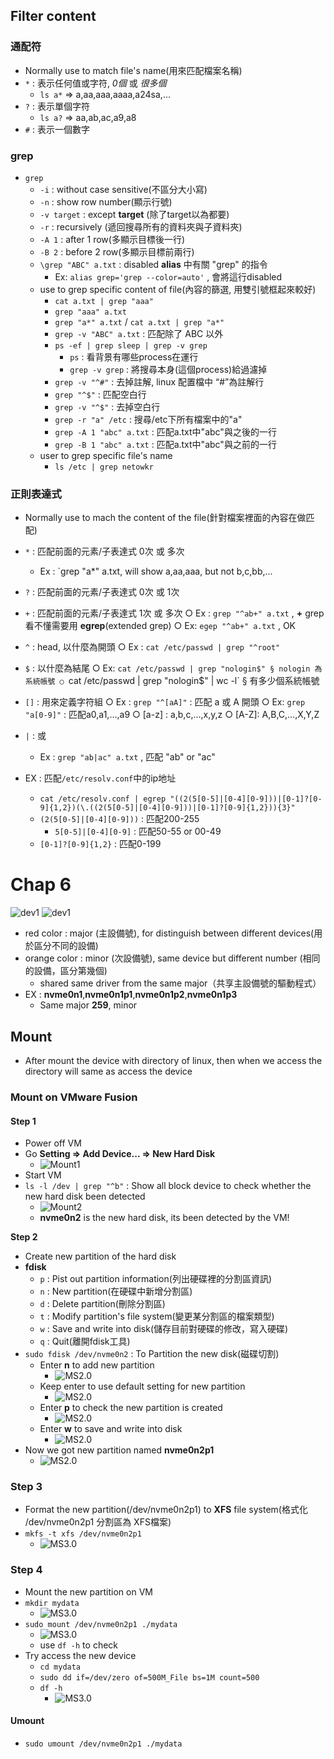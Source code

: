 ## **Filter content**

### **通配符**
- Normally use to match file's name(用來匹配檔案名稱)
- `*` : 表示任何值或字符, _0個_ 或 _很多個_
    - `ls a*` => a,aa,aaa,aaaa,a24sa,...
- `?` : 表示單個字符
    - `ls a?` => aa,ab,ac,a9,a8
- `#` : 表示一個數字


### **grep**
- `grep`
    - `-i` : without case sensitive(不區分大小寫)
    - `-n` : show row number(顯示行號)
    - `-v target` : except **target** (除了target以為都要)
    - `-r` : recursively (遞回搜尋所有的資料夾與子資料夾)
	- `-A 1` : after 1 row(多顯示目標後一行)
    - `-B 2` : before 2 row(多顯示目標前兩行)
	- `\grep "ABC" a.txt` : disabled **alias** 中有關 "grep" 的指令
        - Ex: `alias grep='grep --color=auto'` , 會將這行disabled
    - use to grep specific content of file(內容的篩選, 用雙引號框起來較好)
        - `cat a.txt | grep "aaa"`
        - `grep "aaa" a.txt`
        - `grep "a*" a.txt` / `cat a.txt | grep "a*"`
        - `grep -v "ABC" a.txt` : 匹配除了 ABC 以外
        - `ps -ef | grep sleep | grep -v grep`
            - `ps` : 看背景有哪些process在運行
            - `grep -v grep` : 將搜尋本身(這個process)給過濾掉
        - `grep -v "^#"` : 去掉註解, linux 配置檔中 “#”為註解行
        - `grep "^$"` : 匹配空白行
        - `grep -v "^$"` : 去掉空白行
        - `grep -r "a" /etc` : 搜尋/etc下所有檔案中的"a"
        - `grep -A 1 "abc" a.txt` : 匹配a.txt中"abc"與之後的一行
        - `grep -B 1 "abc" a.txt` : 匹配a.txt中"abc"與之前的一行
    - user to grep specific file's name
        - `ls /etc | grep netowkr`

### **正則表達式**
- Normally use to mach the content of the file(針對檔案裡面的內容在做匹配)
- `*` : 匹配前面的元素/子表達式 0次 或 多次
    - Ex : `grep "a*" a.txt, will show a,aa,aaa, but not b,c,bb,...
- `?` : 匹配前面的元素/子表達式 0次 或 1次
- `+` : 匹配前面的元素/子表達式 1次 或 多次
    ○ Ex : `grep "^ab+" a.txt` , **+** grep 看不懂需要用 **egrep**(extended grep)
    ○ Ex: `egep "^ab+" a.txt` , OK
- `^` :  head, 以什麼為開頭
    ○ Ex : `cat /etc/passwd | grep "^root"`
- `$` : 以什麼為結尾
    ○ Ex: `cat /etc/passwd | grep "nologin$"
        § nologin 為系統帳號
    ○ `cat /etc/passwd | grep "nologin$" | wc -l` 
        § 有多少個系統帳號
- `[]` : 用來定義字符組
    ○ Ex : `grep "^[aA]"` : 匹配 a 或 A 開頭
    ○ Ex:  `grep "a[0-9]"` : 匹配a0,a1,…,a9
    ○ [a-z] : a,b,c,…,x,y,z
    ○ [A-Z]: A,B,C,…,X,Y,Z
- `|` : 或
    - Ex : `grep "ab|ac" a.txt` , 匹配 "ab" or "ac"

- EX : 匹配`/etc/resolv.conf`中的ip地址
    - `cat /etc/resolv.conf | egrep "((2(5[0-5]|[0-4][0-9]))|[0-1]?[0-9]{1,2})(\.((2(5[0-5]|[0-4][0-9]))|[0-1]?[0-9]{1,2})){3}"`
    - `(2(5[0-5]|[0-4][0-9]))` : 匹配200-255
        - `5[0-5]|[0-4][0-9]` : 匹配50-55 or 00-49
    - `[0-1]?[0-9]{1,2}` : 匹配0-199

# **Chap 6**

![dev1](Images/W12_dev1.png)
![dev1](Images/W12_dev2.png)
- red color : major (主設備號), for distinguish between different devices(用於區分不同的設備)
- orange color : minor (次設備號), same device but different number (相同的設備，區分第幾個)
    - shared same driver from the same major（共享主設備號的驅動程式）
- EX : **nvme0n1**,**nvme0n1p1**,**nvme0n1p2**,**nvme0n1p3**
    - Same major **259**, minor 

## **Mount**
- After mount the device with directory of linux, then when we access the directory will same as access the device

### **Mount on VMware Fusion**
#### **Step 1**
- Power off VM
- Go **Setting => Add Device... => New Hard Disk**
    - ![Mount1](Images/W12_Mount1.png)
- Start VM
- `ls -l /dev | grep "^b"` : Show all block device to check whether the new hard disk been detected
    - ![Mount2](Images/W12_Mount2.png)
    - **nvme0n2** is the new hard disk, its been detected by the VM!

**Step 2**
- Create new partition of the hard disk
- **fdisk**
    - `p` : Pist out partition information(列出硬碟裡的分割區資訊)
    - `n` : New partition(在硬碟中新增分割區)
    - `d` : Delete partition(刪除分割區)
    - `t` : Modify partition's file system(變更某分割區的檔案類型)
    - `w` : Save and write into disk(儲存目前對硬碟的修改，寫入硬碟)
    - `q` : Quit(離開fdisk工具)
- `sudo fdisk /dev/nvme0n2` : To Partition the new disk(磁碟切割)
    - Enter **n** to add new partition
        - ![MS2.0](Images/W12_MS2.0.png)
    - Keep enter to use default setting for new partition
        - ![MS2.0](Images/W12_MS2.1.png)
    - Enter **p** to check the new partition is created
        - ![MS2.0](Images/W12_MS2.2.png)
    - Enter **w** to save and write into disk
        - ![MS2.0](Images/W12_MS2.3.png)
- Now we got new partition named **nvme0n2p1**
    - ![MS2.0](Images/W12_MS2.4.png)

### **Step 3**
- Format the new partition(/dev/nvme0n2p1) to **XFS** file system(格式化 /dev/nvme0n2p1 分割區為 XFS檔案)
- `mkfs -t xfs /dev/nvme0n2p1`
    - ![MS3.0](Images/W12_MS3.0.png)

### **Step 4**
- Mount the new partition on VM
- `mkdir mydata`
    - ![MS3.0](Images/W12_MS4.0.png)
- `sudo mount /dev/nvme0n2p1 ./mydata`
    - ![MS3.0](Images/W12_MS4.1.png)
    - use `df -h` to check
- Try access the new device
    - `cd mydata`
    - `sudo dd if=/dev/zero of=500M_File bs=1M count=500`
    - `df -h`
        - ![MS3.0](Images/W12_MS4.2.png)
#### **Umount**
- `sudo umount /dev/nvme0n2p1 ./mydata`